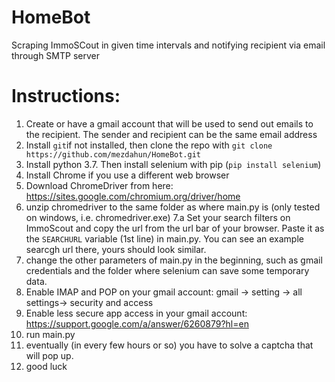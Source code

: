 # HomeBot
Scraping ImmoSCout in given time intervals and notifying recipient via email through SMTP server

# Instructions:
 1.  Create or have a gmail account that will be used to send out emails to the recipient. The sender and recipient can be the same email address
 2.  Install `git`if not installed, then clone the repo with `git clone https://github.com/mezdahun/HomeBot.git`
 3.  Install python 3.7. Then install selenium with pip (`pip install selenium`)
 4.  Install Chrome if you use a different web browser
 5.  Download ChromeDriver from here: https://sites.google.com/chromium.org/driver/home
 6.  unzip chromedriver to the same folder as where main.py is (only tested on windows, i.e. chromedriver.exe)
 7.a Set your search filters on ImmoScout and copy the url from the url bar of your browser. Paste it as the `SEARCHURL` variable (1st line) in main.py. You can see an example searcgh url there, yours should look similar.
 7.  change the other parameters of main.py in the beginning, such as gmail credentials and the folder where selenium can save some temporary data.
 8.  Enable IMAP and POP on your gmail account: gmail -> setting -> all settings-> security and access
 9.  Enable less secure app access in your gmail account: https://support.google.com/a/answer/6260879?hl=en
 10.  run main.py
 11.  eventually (in every few hours or so) you have to solve a captcha that will pop up.
 12.  good luck
